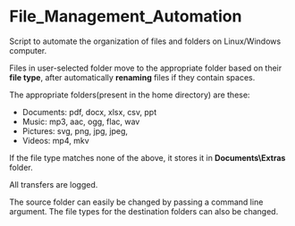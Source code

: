 # File_Management_Automation

Script to automate the organization of files and folders on Linux/Windows computer. 

Files in user-selected folder move to the appropriate folder based on their **file type**, after automatically **renaming** files if they contain spaces.

The appropriate folders(present in the home directory) are these:
* Documents: pdf, docx, xlsx, csv, ppt
* Music: mp3, aac, ogg, flac, wav
* Pictures: svg, png, jpg, jpeg, 
* Videos: mp4, mkv

If the file type matches none of the above, it stores it in **Documents\Extras** folder.

All transfers are logged.

The source folder can easily be changed by passing a command line argument.
The file types for the destination folders can also be changed.